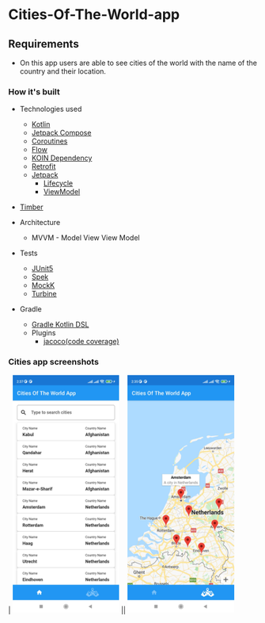 # Cities-Of-The-World-app

Requirements
----

- On this app users are able to see cities of the world with the name of the country and their location.

### How it's built

* Technologies used
  * [Kotlin](https://kotlinlang.org/)
  * [Jetpack Compose](https://developer.android.com/jetpack/compose)
  * [Coroutines](https://kotlinlang.org/docs/reference/coroutines-overview.html)
  * [Flow](https://kotlinlang.org/docs/reference/coroutines/flow.html)
  * [KOIN Dependency](https://insert-koin.io/)
  * [Retrofit](https://square.github.io/retrofit/)
  * [Jetpack](https://developer.android.com/jetpack)
    * [Lifecycle](https://developer.android.com/topic/libraries/architecture/lifecycle)
    * [ViewModel](https://developer.android.com/topic/libraries/architecture/viewmodel)
* [Timber](https://github.com/JakeWharton/timber)

* Architecture
  * MVVM - Model View View Model

* Tests
    * [JUnit5](https://junit.org/junit5/)
    * [Spek](https://www.spekframework.org/)
    * [MockK](https://github.com/mockk/mockk)
    * [Turbine](https://github.com/cashapp/turbine)

* Gradle
  * [Gradle Kotlin DSL](https://docs.gradle.org/current/userguide/kotlin_dsl.html)
  * Plugins
    * [jacoco(code coverage)](https://github.com/jacoco/jacoco)

### Cities app screenshots

| <img src="listview.jpg" height="480">
||  <img src="mapview.jpg" height="480">